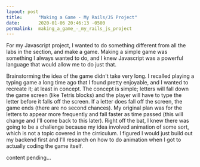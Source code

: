 ```yaml
---
layout: post
title:      "Making a Game - My Rails/JS Project"
date:       2020-01-06 20:46:13 -0500
permalink:  making_a_game_-_my_rails_js_project
---
```



For my Javascript project, I wanted to do something different from all the labs in the section, and make a game. Making a simple game was something I always wanted to do, and I knew Javascript was a powerful language that would allow me to do just that.

Brainstorming the idea of the game didn't take very long. I recalled playing a typing game a long time ago that I found pretty enjoyable, and I wanted to recreate it; at least in concept. The concept is simple; letters will fall down the game screen (like Tetris blocks) and the player will have to type the letter before it falls off the screen. If a letter does fall off the screen, the game ends (there are no second chances). My original plan was for the letters to appear more frequently and fall faster as time passed (this will change and I'll come back to this later). Right off the bat, I knew there was going to be a challenge because my idea involved animation of some sort, which is not a topic covered in the cirriculum. I figured I would just build out my backend first and I'll research on how to do animation when I got to actually coding the game itself.

content pending...
